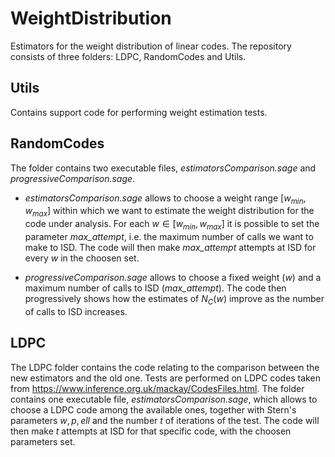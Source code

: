 # WeightDistribution
Estimators for the weight distribution of linear codes. 
The repository consists of three folders: LDPC, RandomCodes and Utils.


## Utils
  Contains support code for performing weight estimation tests.
  
## RandomCodes
The folder contains two executable files, *estimatorsComparison.sage* and *progressiveComparison.sage*.

* *estimatorsComparison.sage* allows to choose a weight range $[w_{min},w_{max}]$ within which we want to estimate the weight distribution for the code under analysis. For each $w \in [w_{min},w_{max}]$ it is possible to set the parameter *max_attempt*, i.e. the maximum number of calls we want to make to ISD. The code will then make *max_attempt* attempts at ISD for every $w$ in the choosen set.

* *progressiveComparison.sage* allows to choose a fixed weight ($w$) and a maximum number of calls to ISD (*max_attempt*). The code then progressively shows how the estimates of $N_C(w)$ improve as the number of calls to ISD increases.

## LDPC
The LDPC folder contains the code relating to the comparison between the new estimators and the old one. Tests are performed on LDPC codes taken from https://www.inference.org.uk/mackay/CodesFiles.html. The folder contains one executable file, *estimatorsComparison.sage*, which allows to choose a LDPC code among the available ones, together with Stern's parameters $w,p,ell$ and the number $t$ of iterations of the test.
The code will then make $t$ attempts at ISD for that specific code, with the choosen parameters set.
